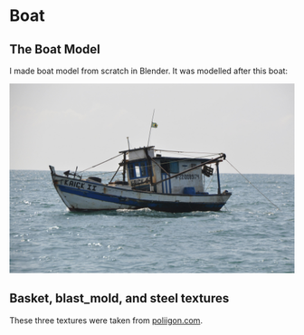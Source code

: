 # Boat

## The Boat Model
I made boat model from scratch in Blender. It was modelled after this boat:

![Brazillian Fishing Vessel](boat_model/pexels-gustavo-f-de-carvalho-souza-405357537-15190799.jpg)

## Basket, blast_mold, and steel textures
These three textures were taken from [poliigon.com](https://www.poliigon.com/).